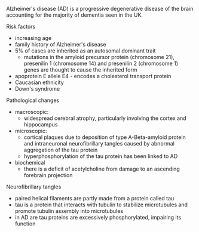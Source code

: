 Alzheimer's disease (AD) is a progressive degenerative disease of the brain accounting for the majority of dementia seen in the UK.  
  
Risk factors  
* increasing age
* family history of Alzheimer's disease
* 5% of cases are inherited as an autosomal dominant trait
	+ mutations in the amyloid precursor protein (chromosome 21\), presenilin 1 (chromosome 14\) and presenilin 2 (chromosome 1\) genes are thought to cause the inherited form
* apoprotein E allele E4 \- encodes a cholesterol transport protein
* Caucasian ethnicity
* Down's syndrome

  
Pathological changes  
* macroscopic:
	+ widespread cerebral atrophy, particularly involving the cortex and hippocampus
* microscopic:
	+ cortical plaques due to deposition of type A\-Beta\-amyloid protein and intraneuronal neurofibrillary tangles caused by abnormal aggregation of the tau protein
	+ hyperphosphorylation of the tau protein has been linked to AD
* biochemical
	+ there is a deficit of acetylcholine from damage to an ascending forebrain projection

  
Neurofibrillary tangles  
* paired helical filaments are partly made from a protein called tau
* tau is a protein that interacts with tubulin to stabilize microtubules and promote tubulin assembly into microtubules
* in AD are tau proteins are excessively phosphorylated, impairing its function

